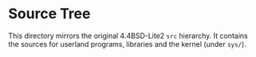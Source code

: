 # Source Tree

This directory mirrors the original 4.4BSD-Lite2 `src` hierarchy. It contains the sources for userland programs, libraries and the kernel (under `sys/`).
